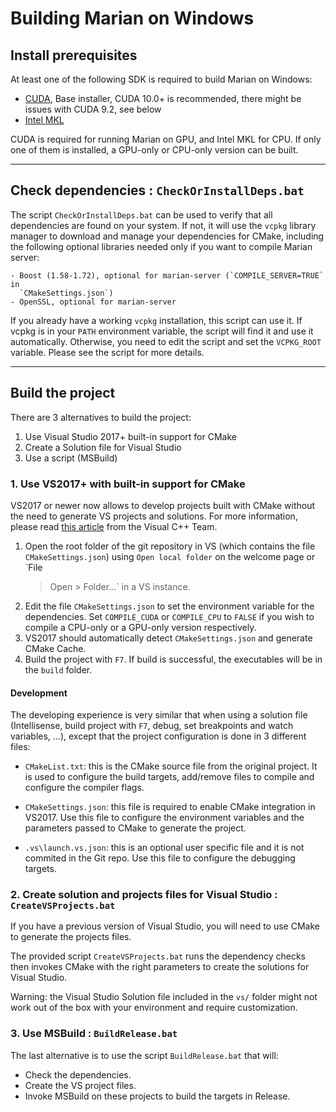 # Building Marian on Windows


## Install prerequisites

At least one of the following SDK is required to build Marian on Windows:

   - [CUDA](https://developer.nvidia.com/cuda-downloads?target_os=Windows&target_arch=x86_64&target_version=10&target_type=exelocal),
     Base installer, CUDA 10.0+ is recommended, there might be issues with CUDA
     9.2, see below
   - [Intel MKL](https://software.intel.com/en-us/mkl)

CUDA is required for running Marian on GPU, and Intel MKL for CPU. If only one
of them is installed, a GPU-only or CPU-only version can be built.

---
## Check dependencies : `CheckOrInstallDeps.bat`

The script `CheckOrInstallDeps.bat` can be used to verify that all dependencies
are found on your system. If not, it will use the `vcpkg` library manager to
download and manage your dependencies for CMake, including the following
optional libraries needed only if you want to compile Marian server:

    - Boost (1.58-1.72), optional for marian-server (`COMPILE_SERVER=TRUE` in
      `CMakeSettings.json`)
    - OpenSSL, optional for marian-server

If you already have a working `vcpkg` installation, this script can use it. If
vcpkg is in your `PATH` environment variable, the script will find it and use
it automatically. Otherwise, you need to edit the script and set the
`VCPKG_ROOT` variable. Please see the script for more details.

---
## Build the project

There are 3 alternatives to build the project:
1. Use Visual Studio 2017+ built-in support for CMake
2. Create a Solution file for Visual Studio
3. Use a script (MSBuild)


### 1. Use VS2017+ with built-in support for CMake

VS2017 or newer now allows to develop projects built with CMake without the
need to generate VS projects and solutions. For more information, please read
[this article](https://blogs.msdn.microsoft.com/vcblog/2016/10/05/cmake-support-in-visual-studio/)
from the Visual C++ Team.

1. Open the root folder of the git repository in VS (which contains the file
   `CMakeSettings.json`) using `Open local folder` on the welcome page or `File
   > Open > Folder...` in a VS instance.
2. Edit the file `CMakeSettings.json` to set the environment variable for the
   dependencies. Set `COMPILE_CUDA` or `COMPILE_CPU` to `FALSE` if you wish to
   compile a CPU-only or a GPU-only version respectively.
3. VS2017 should automatically detect `CMakeSettings.json` and generate CMake
   Cache.
4. Build the project with `F7`. If build is successful, the executables will be
   in the `build` folder.


#### Development

The developing experience is very similar that when using a solution file
(Intellisense, build project with `F7`, debug, set breakpoints and watch
variables, ...), except that the project configuration is done in 3 different
files:

- `CMakeList.txt`: this is the CMake source file from the original project.
  It is used to configure the build targets, add/remove files to compile and configure the
  compiler flags.

- `CMakeSettings.json`: this file is required to enable CMake integration in VS2017.
  Use this file to configure the environment variables and the parameters passed to CMake to
  generate the project.

- `.vs\launch.vs.json`: this is an optional user specific file and it is not commited in the Git
  repo. Use this file to configure the debugging targets.


### 2. Create solution and projects files for Visual Studio : `CreateVSProjects.bat`

If you have a previous version of Visual Studio, you will need to use CMake to
generate the projects
files.

The provided script `CreateVSProjects.bat` runs the dependency checks then
invokes CMake with the right parameters to create the solutions for Visual
Studio.

Warning: the Visual Studio Solution file included in the `vs/` folder might not
work out of the box with your environment and require customization.


### 3. Use MSBuild : `BuildRelease.bat`

The last alternative is to use the script `BuildRelease.bat` that will:
- Check the dependencies.
- Create the VS project files.
- Invoke MSBuild on these projects to build the targets in Release.
